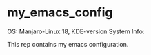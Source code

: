 # my_emacs_config
OS: Manjaro-Linux 18, KDE-version
System Info:

This rep contains my emacs configuration.
